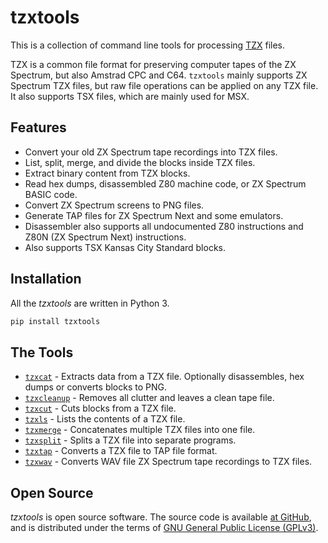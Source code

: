 # tzxtools

This is a collection of command line tools for processing [TZX](http://www.worldofspectrum.org/TZXformat.html) files.

TZX is a common file format for preserving computer tapes of the ZX Spectrum, but also Amstrad CPC and C64. `tzxtools` mainly supports ZX Spectrum TZX files, but raw file operations can be applied on any TZX file. It also supports TSX files, which are mainly used for MSX.

## Features

* Convert your old ZX Spectrum tape recordings into TZX files.
* List, split, merge, and divide the blocks inside TZX files.
* Extract binary content from TZX blocks.
* Read hex dumps, disassembled Z80 machine code, or ZX Spectrum BASIC code.
* Convert ZX Spectrum screens to PNG files.
* Generate TAP files for ZX Spectrum Next and some emulators.
* Disassembler also supports all undocumented Z80 instructions and Z80N (ZX Spectrum Next) instructions.
* Also supports TSX Kansas City Standard blocks.

## Installation

All the _tzxtools_ are written in Python 3.

```sh
pip install tzxtools
```

## The Tools

* [`tzxcat`](tzxcat.md) - Extracts data from a TZX file. Optionally disassembles, hex dumps or converts blocks to PNG.
* [`tzxcleanup`](tzxcleanup.md) - Removes all clutter and leaves a clean tape file.
* [`tzxcut`](tzxcut.md) - Cuts blocks from a TZX file.
* [`tzxls`](tzxls.md) - Lists the contents of a TZX file.
* [`tzxmerge`](tzxmerge.md) - Concatenates multiple TZX files into one file.
* [`tzxsplit`](tzxsplit.md) - Splits a TZX file into separate programs.
* [`tzxtap`](tzxtap.md) - Converts a TZX file to TAP file format.
* [`tzxwav`](tzxwav.md) - Converts WAV file ZX Spectrum tape recordings to TZX files.

## Open Source

_tzxtools_ is open source software. The source code is available [at GitHub](https://github.com/shred/tzxtools), and is distributed under the terms of [GNU General Public License (GPLv3)](https://www.gnu.org/licenses/gpl-3.0.en.html#content).
